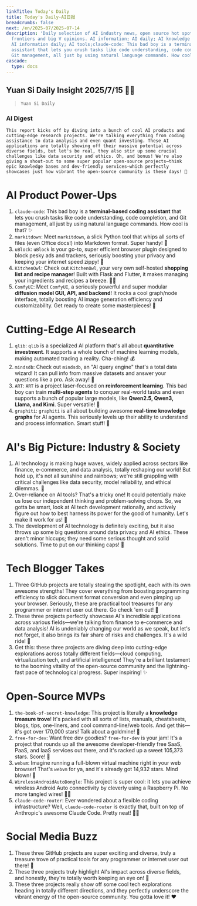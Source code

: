 ```yaml
---
linkTitle: Today's Daily
title: Today's Daily-AI日报
breadcrumbs: false
next: /en/2025-07/2025-07-14
description: 'Daily selection of AI industry news, open source hot spots, academic
  frontiers and big V opinions. AI information; AI daily; AI knowledge base; AI tutorials;
  AI information daily; AI tools;claude-code: This bad boy is a terminal-based coding
  assistant that lets you crush tasks like code understanding, code completion, and
  Git management, all just by using natural language commands. How cool is that? ✨'
cascade:
  type: docs
---
```

## Yuan Si Daily Insight 2025/7/15 🤔💡

> `Yuan Si Daily`

### **AI Digest**

```
This report kicks off by diving into a bunch of cool AI products and cutting-edge research projects. We're talking everything from coding assistance to data analysis and even quant investing. These AI applications are totally showing off their massive potential across diverse fields, but let's be real, they also stir up some crucial challenges like data security and ethics. Oh, and bonus! We're also giving a shout-out to some super popular open-source projects—think epic knowledge bases and dev-friendly services—which perfectly showcases just how vibrant the open-source community is these days! 🚀
```

# **AI Product Power-Ups**

1. `claude-code`: This bad boy is a **terminal-based coding assistant** that lets you crush tasks like code understanding, code completion, and Git management, all just by using natural language commands. How cool is that? ✨
2. `markitdown`: Meet `markitdown`, a slick Python tool that whips all sorts of files (even Office docs!) into Markdown format. Super handy! 📝
3. `uBlock`: `uBlock` is your go-to, super efficient browser plugin designed to block pesky ads and trackers, seriously boosting your privacy and keeping your internet speed zippy! 🚀
4. `KitchenOwl`: Check out `KitchenOwl`, your very own self-hosted **shopping list and recipe manager**! Built with Flask and Flutter, it makes managing your ingredients and recipes a breeze. 🍲🛒
5. `ComfyUI`: Meet `ComfyUI`, a seriously powerful and super modular **diffusion model GUI, API, and backend**! It rocks a cool graph/node interface, totally boosting AI image generation efficiency and customizability. Get ready to create some masterpieces! 🎨

# **Cutting-Edge AI Research**

1. `qlib`: `qlib` is a specialized AI platform that's all about **quantitative investment**. It supports a whole bunch of machine learning models, making automated trading a reality. Cha-ching! 💰
2. `mindsdb`: Check out `mindsdb`, an "AI query engine" that's a total data wizard! It can pull info from massive datasets and answer your questions like a pro. Ask away! 🧐
3. `ART`: `ART` is a project laser-focused on **reinforcement learning**. This bad boy can train **multi-step agents** to conquer real-world tasks and even supports a bunch of popular large models, like **Qwen2.5, Qwen3, Llama, and Kimi**. Super versatile! 💪
4. `graphiti`: `graphiti` is all about building awesome **real-time knowledge graphs** for AI agents. This seriously levels up their ability to understand and process information. Smart stuff! 🧠

# **AI's Big Picture: Industry & Society**

1. AI technology is making huge waves, widely applied across sectors like finance, e-commerce, and data analysis, totally reshaping our world! But hold up, it's not all sunshine and rainbows; we're still grappling with critical challenges like data security, model reliability, and ethical dilemmas. 😬
2. Over-reliance on AI tools? That's a tricky one! It could potentially make us lose our independent thinking and problem-solving chops. So, we gotta be smart, look at AI tech development rationally, and actively figure out how to best harness its power for the good of humanity. Let's make it work for us! 🙏
3. The development of AI technology is definitely exciting, but it also throws up some big questions around data privacy and AI ethics. These aren't minor hiccups; they need some serious thought and solid solutions. Time to put on our thinking caps! 🧐

# **Tech Blogger Takes**

1. Three GitHub projects are totally stealing the spotlight, each with its own awesome strengths! They cover everything from boosting programming efficiency to slick document format conversion and even pimping up your browser. Seriously, these are practical tool treasures for any programmer or internet user out there. Go check 'em out! 💎
2. These three projects perfectly showcase AI's incredible applications across various fields—we're talking from finance to e-commerce and data analysis! AI is undeniably changing our world as we speak, but let's not forget, it also brings its fair share of risks and challenges. It's a wild ride! 🎢
3. Get this: these three projects are diving deep into cutting-edge explorations across totally different fields—cloud computing, virtualization tech, and artificial intelligence! They're a brilliant testament to the booming vitality of the open-source community and the lightning-fast pace of technological progress. Super inspiring! ✨

# **Open-Source MVPs**

1. `the-book-of-secret-knowledge`: This project is literally a **knowledge treasure trove**! It's packed with all sorts of lists, manuals, cheatsheets, blogs, tips, one-liners, and cool command-line/web tools. And get this—it's got over 170,000 stars! Talk about a goldmine! 🤯
2. `free-for-dev`: Want free dev goodies? `free-for-dev` is your jam! It's a project that rounds up all the awesome developer-friendly free SaaS, PaaS, and IaaS services out there, and it's racked up a sweet 105,373 stars. Score! 🎁
3. `webvm`: Imagine running a full-blown virtual machine right in your web browser! That's `webvm` for ya, and it's already got 14,932 stars. Mind blown! 🤯
4. `WirelessAndroidAutoDongle`: This project is super cool: it lets you achieve wireless Android Auto connectivity by cleverly using a Raspberry Pi. No more tangled wires! 🚗🔗
5. `claude-code-router`: Ever wondered about a flexible coding infrastructure? Well, `claude-code-router` is exactly that, built on top of Anthropic's awesome Claude Code. Pretty neat! 👨‍💻

# **Social Media Buzz**

1. These three GitHub projects are super exciting and diverse, truly a treasure trove of practical tools for any programmer or internet user out there! 🤩
2. These three projects truly highlight AI's impact across diverse fields, and honestly, they're totally worth keeping an eye on! 👀
3. These three projects really show off some cool tech explorations heading in totally different directions, and they perfectly underscore the vibrant energy of the open-source community. You gotta love it! ❤️